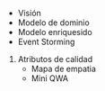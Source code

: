 - Visión
- Modelo de dominio
- Modelo enriquesido
- Event Storming
1. Atributos de calidad
   - Mapa de empatia
   - Mini QWA
